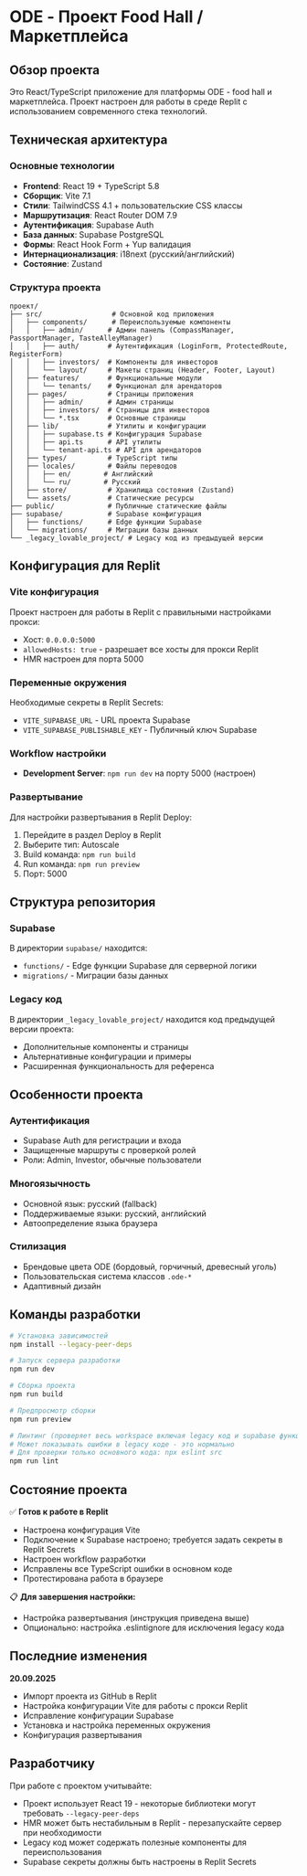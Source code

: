 # ODE - Проект Food Hall / Маркетплейса

## Обзор проекта
Это React/TypeScript приложение для платформы ODE - food hall и маркетплейса. Проект настроен для работы в среде Replit с использованием современного стека технологий.

## Техническая архитектура

### Основные технологии
- **Frontend**: React 19 + TypeScript 5.8
- **Сборщик**: Vite 7.1
- **Стили**: TailwindCSS 4.1 + пользовательские CSS классы
- **Маршрутизация**: React Router DOM 7.9
- **Аутентификация**: Supabase Auth
- **База данных**: Supabase PostgreSQL
- **Формы**: React Hook Form + Yup валидация
- **Интернационализация**: i18next (русский/английский)
- **Состояние**: Zustand

### Структура проекта
```
проект/
├── src/                 # Основной код приложения
│   ├── components/      # Переиспользуемые компоненты
│   │   ├── admin/      # Админ панель (CompassManager, PassportManager, TasteAlleyManager)
│   │   ├── auth/       # Аутентификация (LoginForm, ProtectedRoute, RegisterForm)
│   │   ├── investors/  # Компоненты для инвесторов
│   │   └── layout/     # Макеты страниц (Header, Footer, Layout)
│   ├── features/       # Функциональные модули
│   │   └── tenants/    # Функционал для арендаторов
│   ├── pages/          # Страницы приложения
│   │   ├── admin/      # Админ страницы
│   │   ├── investors/  # Страницы для инвесторов
│   │   └── *.tsx       # Основные страницы
│   ├── lib/            # Утилиты и конфигурации
│   │   ├── supabase.ts # Конфигурация Supabase
│   │   ├── api.ts      # API утилиты
│   │   └── tenant-api.ts # API для арендаторов
│   ├── types/          # TypeScript типы
│   ├── locales/        # Файлы переводов
│   │   ├── en/        # Английский
│   │   └── ru/        # Русский
│   ├── store/          # Хранилища состояния (Zustand)
│   └── assets/         # Статические ресурсы
├── public/             # Публичные статические файлы
├── supabase/           # Supabase конфигурация
│   ├── functions/      # Edge функции Supabase
│   └── migrations/     # Миграции базы данных
└── _legacy_lovable_project/ # Legacy код из предыдущей версии
```

## Конфигурация для Replit

### Vite конфигурация
Проект настроен для работы в Replit с правильными настройками прокси:
- Хост: `0.0.0.0:5000` 
- `allowedHosts: true` - разрешает все хосты для прокси Replit
- HMR настроен для порта 5000

### Переменные окружения
Необходимые секреты в Replit Secrets:
- `VITE_SUPABASE_URL` - URL проекта Supabase
- `VITE_SUPABASE_PUBLISHABLE_KEY` - Публичный ключ Supabase

### Workflow настройки
- **Development Server**: `npm run dev` на порту 5000 (настроен)

### Развертывание
Для настройки развертывания в Replit Deploy:
1. Перейдите в раздел Deploy в Replit
2. Выберите тип: Autoscale
3. Build команда: `npm run build`
4. Run команда: `npm run preview`
5. Порт: 5000

## Структура репозитория

### Supabase 
В директории `supabase/` находится:
- `functions/` - Edge функции Supabase для серверной логики
- `migrations/` - Миграции базы данных

### Legacy код
В директории `_legacy_lovable_project/` находится код предыдущей версии проекта:
- Дополнительные компоненты и страницы  
- Альтернативные конфигурации и примеры
- Расширенная функциональность для референса

## Особенности проекта

### Аутентификация
- Supabase Auth для регистрации и входа
- Защищенные маршруты с проверкой ролей
- Роли: Admin, Investor, обычные пользователи

### Многоязычность  
- Основной язык: русский (fallback)
- Поддерживаемые языки: русский, английский
- Автоопределение языка браузера

### Стилизация
- Брендовые цвета ODE (бордовый, горчичный, древесный уголь)
- Пользовательская система классов `.ode-*`
- Адаптивный дизайн

## Команды разработки

```bash
# Установка зависимостей
npm install --legacy-peer-deps

# Запуск сервера разработки
npm run dev

# Сборка проекта
npm run build  

# Предпросмотр сборки
npm run preview

# Линтинг (проверяет весь workspace включая legacy код и supabase функции)
# Может показывать ошибки в legacy коде - это нормально
# Для проверки только основного кода: npx eslint src
npm run lint
```

## Состояние проекта
✅ **Готов к работе в Replit**
- Настроена конфигурация Vite
- Подключение к Supabase настроено; требуется задать секреты в Replit Secrets  
- Настроен workflow разработки
- Исправлены все TypeScript ошибки в основном коде
- Протестирована работа в браузере

📋 **Для завершения настройки:**
- Настройка развертывания (инструкция приведена выше)
- Опционально: настройка .eslintignore для исключения legacy кода

## Последние изменения
**20.09.2025**
- Импорт проекта из GitHub в Replit
- Настройка конфигурации Vite для работы с прокси Replit
- Исправление конфигурации Supabase
- Установка и настройка переменных окружения
- Конфигурация развертывания

## Разработчику
При работе с проектом учитывайте:
- Проект использует React 19 - некоторые библиотеки могут требовать `--legacy-peer-deps`
- HMR может быть нестабильным в Replit - перезапускайте сервер при необходимости  
- Legacy код может содержать полезные компоненты для переиспользования
- Supabase секреты должны быть настроены в Replit Secrets